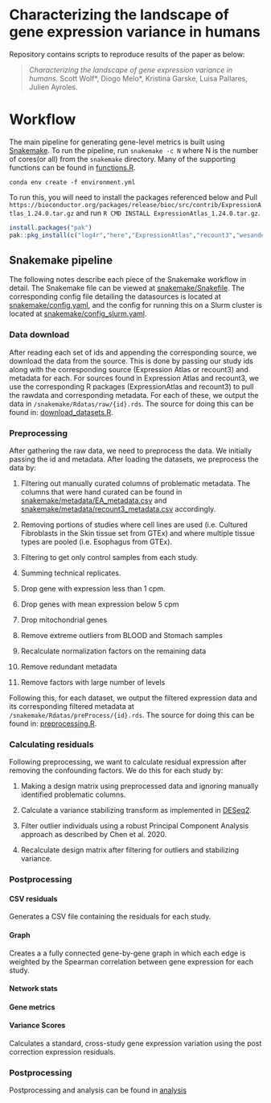 # Characterizing the landscape of gene expression variance in humans

Repository contains scripts to reproduce results of the paper as below:

> *Characterizing the landscape of gene expression variance in humans.*
> Scott Wolf*, Diogo Melo*, Kristina Garske, Luisa Pallares, Julien Ayroles.

# Workflow

The main pipeline for generating gene-level metrics is built using [Snakemake](https://snakemake.readthedocs.io/en/stable/). To run the pipeline, run `snakemake -c N` where N is the number of cores(or all) from the `snakemake` directory. Many of the supporting functions can be found in [functions.R](functions.R).

`conda env create -f environment.yml`

To run this, you will need to install the packages referenced below and
Pull `https://bioconductor.org/packages/release/bioc/src/contrib/ExpressionAtlas_1.24.0.tar.gz` and run `R CMD INSTALL ExpressionAtlas_1.24.0.tar.gz`.
```r
install.packages("pak")
pak::pkg_install(c("log4r","here","ExpressionAtlas","recount3","wesanderson", "cowplot", "rrcov", "AnnotationDbi", "DESeq2", "sergihervas/iMKT", "clusterProfiler", "viridis", "org.Hs.eg.db","edgeR", "janitor", "vsn","doMC", "Rfast", "missMDA", "corrplot", "vegan", "Hmisc", "ggfortify"))
```
## Snakemake pipeline

The following notes describe each piece of the Snakemake workflow in detail. The Snakemake file can be viewed at [snakemake/Snakefile](snakemake/Snakefile). The corresponding config file detailing the datasources is located at [snakemake/config.yaml](snakemake/config.yaml), and the config for running this on a Slurm cluster is located at [snakemake/config_slurm.yaml](snakemake/config_slurm.yaml).

### Data download

After reading each set of ids and appending the corresponding source, we download the data from the source. This is done by passing our study ids along with the corresponding source (Expression Atlas or recount3) and metadata for each. For sources found in Expression Atlas and recount3, we use the corresponding R packages (ExpressionAtlas and recount3) to pull the rawdata and corresponding metadata. For each of these, we output the data in `/snakemake/Rdatas/raw/{id}.rds`. The source for doing this can be found in: [download_datasets.R](snakemake/scripts/download_datasets.R).

### Preprocessing

After gathering the raw data, we need to preprocess the data. We initially passing the id and metadata. After loading the datasets, we preprocess the data by:

1. Filtering out manually curated columns of problematic metadata. The columns that were hand curated can be found in [snakemake/metadata/EA_metadata.csv](snakemake/metadata/EA_metadata.csv) and [snakemake/metadata/recount3_metadata.csv](snakemake/metadata/recount3_metadata.csv) accordingly.

2. Removing portions of studies where cell lines are used (i.e. Cultured Fibroblasts in the Skin tissue set from GTEx) and where multiple tissue types are pooled (i.e. Esophagus from GTEx).

3. Filtering to get only control samples from each study.

4. Summing technical replicates.

5. Drop gene with expression less than 1 cpm.

6. Drop genes with mean expression below 5 cpm

7. Drop mitochondrial genes

8. Remove extreme outliers from BLOOD and Stomach samples

9. Recalculate normalization factors on the remaining data

10. Remove redundant metadata

11. Remove factors with large number of levels



Following this, for each dataset, we output the filtered expression data and its corresponding filtered metadata at `/snakemake/Rdatas/preProcess/{id}.rds`. The source for doing this can be found in: [preprocessing.R](snakemake/scripts/preprocessing.R).

### Calculating residuals

Following preprocessing, we want to calculate residual expression after removing the confounding factors. We do this for each study by:

1. Making a design matrix using preprocessed data and ignoring manually identified problematic columns.

2. Calculate a variance stabilizing transform as implemented in [DESeq2](https://rdrr.io/bioc/DESeq2/man/varianceStabilizingTransformation.html).

3. Filter outlier individuals using a robust Principal Component Analysis approach as described by Chen et al. 2020.

4. Recalculate design matrix after filtering for outliers and stabilizing variance.


### Postprocessing

#### CSV residuals

Generates a CSV file containing the residuals for each study.

#### Graph
Creates a a fully connected gene-by-gene graph in which each edge is weighted by the Spearman correlation between gene expression for each study.

#### Network stats

#### Gene metrics

#### Variance Scores

Calculates a standard, cross-study gene expression variation using the post correction expression residuals.


### Postprocessing

Postprocessing and analysis can be found in [analysis](analysis/)

####
